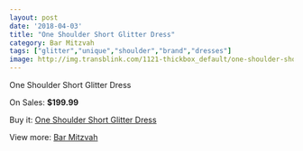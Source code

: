 ```yaml
---
layout: post
date: '2018-04-03'
title: "One Shoulder Short Glitter Dress"
category: Bar Mitzvah
tags: ["glitter","unique","shoulder","brand","dresses"]
image: http://img.transblink.com/1121-thickbox_default/one-shoulder-short-glitter-dress.jpg
---
```

One Shoulder Short Glitter Dress

On Sales: **$199.99**
<a href="https://www.transblink.com/en/bar-mitzvah/329-one-shoulder-short-glitter-dress.html"><amp-img layout="responsive" width="600" height="600" src="//img.transblink.com/1121-thickbox_default/one-shoulder-short-glitter-dress.jpg" alt="One Shoulder Short Glitter Dress 0" /></a>
<a href="https://www.transblink.com/en/bar-mitzvah/329-one-shoulder-short-glitter-dress.html"><amp-img layout="responsive" width="600" height="600" src="//img.transblink.com/1125-thickbox_default/one-shoulder-short-glitter-dress.jpg" alt="One Shoulder Short Glitter Dress 1" /></a>
<a href="https://www.transblink.com/en/bar-mitzvah/329-one-shoulder-short-glitter-dress.html"><amp-img layout="responsive" width="600" height="600" src="//img.transblink.com/1124-thickbox_default/one-shoulder-short-glitter-dress.jpg" alt="One Shoulder Short Glitter Dress 2" /></a>
<a href="https://www.transblink.com/en/bar-mitzvah/329-one-shoulder-short-glitter-dress.html"><amp-img layout="responsive" width="600" height="600" src="//img.transblink.com/1123-thickbox_default/one-shoulder-short-glitter-dress.jpg" alt="One Shoulder Short Glitter Dress 3" /></a>
<a href="https://www.transblink.com/en/bar-mitzvah/329-one-shoulder-short-glitter-dress.html"><amp-img layout="responsive" width="600" height="600" src="//img.transblink.com/1122-thickbox_default/one-shoulder-short-glitter-dress.jpg" alt="One Shoulder Short Glitter Dress 4" /></a>

Buy it: [One Shoulder Short Glitter Dress](https://www.transblink.com/en/bar-mitzvah/329-one-shoulder-short-glitter-dress.html "One Shoulder Short Glitter Dress")

View more: [Bar Mitzvah](https://www.transblink.com/en/2-bar-mitzvah "Bar Mitzvah")